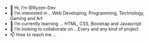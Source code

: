 - 👋 Hi, I’m @Ryzen-Dev
- 👀 I’m interested in ...Web Developing, Programming, Technology, Gaming and Art
- 🌱 I’m currently learning ... HTML, CSS, Boostrap and Javascript
- 💞️ I’m looking to collaborate on ...Every and any kind of project
- 📫 How to reach me ...

<!---
Ryzen-Dev/Ryzen-Dev is a ✨ special ✨ repository because its `README.md` (this file) appears on your GitHub profile.
You can click the Preview link to take a look at your changes.
--->
